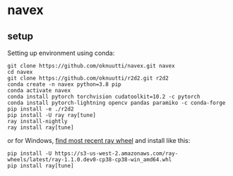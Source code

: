 # navex

## setup
Setting up environment using conda:
```
git clone https://github.com/oknuutti/navex.git navex
cd navex
git clone https://github.com/oknuutti/r2d2.git r2d2
conda create -n navex python=3.8 pip
conda activate navex
conda install pytorch torchvision cudatoolkit=10.2 -c pytorch
conda install pytorch-lightning opencv pandas paramiko -c conda-forge
pip install -e ./r2d2
pip install -U ray ray[tune]
ray install-nightly
ray install ray[tune]
```

or for Windows, [find most recent ray wheel](https://s3-us-west-2.amazonaws.com/ray-wheels/?prefix=latest/) and install like this:

```
pip install -U https://s3-us-west-2.amazonaws.com/ray-wheels/latest/ray-1.1.0.dev0-cp38-cp38-win_amd64.whl
pip install ray[tune]
```
